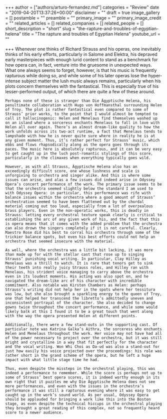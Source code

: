 +++
author = ["authors/arturo-fernandez.md"]
categories = "Review"
date = "2019-04-20T13:37:26+00:00"
disclaimer = ""
draft = true
image_gallery = []
postamble = ""
preamble = ""
primary_image = ""
primary_image_credit = ""
related_articles = []
related_companies = []
related_people = []
short_description = "short"
slug = "the-rapture-and-troubles-of-egyptian-helena"
title = "The rapture and troubles of Egyptian Helena"
youtube_url = ""

+++
Whenever one thinks of Richard Strauss and his operas, one inevitably thinks of his early efforts, particularly in Salome and Elektra, his depraved early masterpieces with enough lurid content to stand as a benchmark for how opera can, in fact, venture into the gruesome in unexpected ways. What one always seems to forget, however, is that his music is frequently rapturous while doing so, and while some of his later operas lose the hyper-intense subject matter the lush music always remains, particularly when his plots concern themselves with the fantastical. This is especially true of his lesser-performed output, of which there are quite a few of these around.

	Perhaps none of these is stranger than Die Ägyptische Helena, his penultimate collaboration with Hugo von Hoffmansthal surrounding Helen of Troy. The plot is rather fantastical even compared to some of Strauss’ prior works, to the point that I would almost be tempted to call it hallucinogenic: Helen and Menelaus find themselves washed up on an island where a sorceress enchants Menelaus to fall in love with Helen all over again. There’s an almost dream-like quality to how the work unfolds across its two-act runtime, a fact that Menelaus tends to lampshade with how he is never quite sure where in reality he is at any given moment. Thus, it’s rather perfect for Strauss’ music, which ebbs and flows rhapsodically along as the opera goes through its paces. The music here is absolutely rapturous, and it can be very easy to get caught up in the luch post-romantic stylings of this score, particularly in the climaxes when everything typically goes wild.

	However, as with all Strauss, Ägyptische Helena also has an exceedingly difficult score, one whose lushness and scale is unforgiving to orchestra and singer alike. And this is where some issues can arise, and alas a few issues did indeed arise in Odyssey Opera’s concert performance of the work. The primary issue seems to be that the orchestra seemed slightly below the standard I am used to with Odyssey Opera: in particular, this performance was rife with balance issues within the orchestra where a good amount of Strauss’ orchestration seemed to have been flattened out by the chordal material coming out too loud, especially from a lot of overzealous brass players. Even in the non-operatic works, this is deadly in Strauss: letting every orchestral texture speak clearly is critical to establishing the arc of any given work of his, and the fact that this is opera means that it comes with the added problem that the orchestra can also drown the singers completely if it is not careful. Clearly, Maestro Rose did his best to corral his orchestra through some of the trickier balance spots, but even his best efforts could not help an orchestra that seemed insecure with the material.

	As well, where the orchestra was a little bit lacking, it was more than made up for with the stellar cast that rose up to singing Strauss’ punishing vocal writing. In particular, Clay Hilley as Menelaus was a thrill to watch. It is rare that tenors get to sink their teeth into really juicy Strauss roles, and Hilley ran with Menelaus, his strident voice managing to carry above the orchestra even in its loudest moments. His acting was also spot on, and he navigated the dream-like arc of his character with incredible commitment. Also notable was Kirsten Chambers as Helen: perhaps Strauss’s writing did not help her in the spots where her tessitura was low, but she also brought a sparkling energy to the queen of Troy, one that helped her transcend the libretto’s admittedly uneven and inconsistent portrayal of the character. She also decided to change gowns twice throughout the concert performance, and while some would likely balk at this I found it to be a great touch that went along with the way the opera presented Helen at different points.

	Additionally, there were a few stand-outs in the supporting cast. Of particular note was Katrina Galka’s Aithra, the sorceress who enchants Helen and Menelaus throughout the work. Her voice may not have had all of the power necessary to project over the orchestra, but it was still bright and crystalline in a way that fit perfectly for the character and the vocal writing. Won Whi Choi as Da-ud was also a stand-out for just how easily his voice projected over the proceedings: his role was rather short in the grand scheme of the opera, but he left a huge impact with what little stage time he had.

	Thus, even despite the missteps in the orchestral playing, this was indeed a performance to remember. While the score is perhaps not up to some of Strauss’ best opera scores, it is indeed worthy enough in its own right that it puzzles me why Die Ägyptische Helena does not see more performances, and even with the issues in the orchestra’s performance it was still a rapturous evening where it was easy to get caught up in the work’s sound world. As per usual, Odyssey Opera should be applauded for bringing a work like this into the Boston stage, as even despite the technical hiccups in the orchestral playing they brought a great reading of this complex, not so frequently heard score to a newer audience.